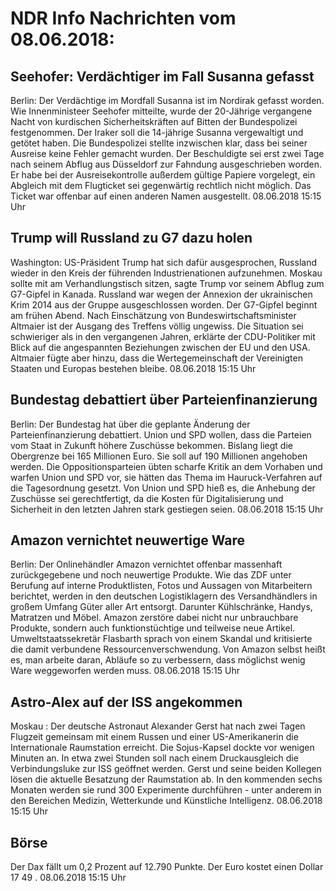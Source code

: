 # NDR Info Nachrichten vom 08.06.2018:


## Seehofer: Verdächtiger im Fall Susanna gefasst
Berlin: Der Verdächtige im Mordfall Susanna ist im Nordirak gefasst worden. Wie Innenministeer Seehofer mitteilte, wurde der 20-Jährige vergangene Nacht von kurdischen Sicherheitskräften auf Bitten der Bundespolizei festgenommen. Der Iraker soll die 14-jährige Susanna vergewaltigt und getötet haben. Die Bundespolizei stellte inzwischen klar, dass bei seiner Ausreise keine Fehler gemacht wurden. Der Beschuldigte sei erst zwei Tage nach seinem Abflug aus Düsseldorf zur Fahndung ausgeschrieben worden. Er habe bei der Ausreisekontrolle außerdem gültige Papiere vorgelegt, ein Abgleich mit dem Flugticket sei gegenwärtig rechtlich nicht möglich. Das Ticket war offenbar auf einen anderen Namen ausgestellt. 08.06.2018 15:15 Uhr 

## Trump will Russland zu G7 dazu holen
Washington: US-Präsident Trump hat sich dafür ausgesprochen, Russland wieder in den Kreis der führenden Industrienationen aufzunehmen. Moskau sollte mit am Verhandlungstisch sitzen, sagte Trump vor seinem Abflug zum G7-Gipfel in Kanada. Russland war wegen der Annexion der ukrainischen Krim 2014 aus der Gruppe ausgeschlossen worden. Der G7-Gipfel beginnt am frühen Abend. Nach Einschätzung von Bundeswirtschaftsminister Altmaier ist der Ausgang des Treffens völlig ungewiss. Die Situation sei schwieriger als in den vergangenen Jahren, erklärte der CDU-Politiker mit Blick auf die angespannten Beziehungen zwischen der EU und den USA. Altmaier fügte aber hinzu, dass die Wertegemeinschaft der Vereinigten Staaten und Europas bestehen bleibe. 08.06.2018 15:15 Uhr 

## Bundestag debattiert über Parteienfinanzierung
Berlin: Der Bundestag hat über die geplante Änderung der Parteienfinanzierung debattiert. Union und SPD wollen, dass die Parteien vom Staat in Zukunft höhere Zuschüsse bekommen. Bislang liegt die Obergrenze bei 165 Millionen Euro. Sie soll auf 190 Millionen angehoben werden. Die Oppositionsparteien übten scharfe Kritik an dem Vorhaben und warfen Union und SPD vor, sie hätten das Thema im Hauruck-Verfahren auf die Tagesordnung gesetzt. Von Union und SPD hieß es, die Anhebung der Zuschüsse sei gerechtfertigt, da die Kosten für Digitalisierung und Sicherheit in den letzten Jahren stark gestiegen seien. 08.06.2018 15:15 Uhr 

## Amazon vernichtet neuwertige Ware
Berlin: Der Onlinehändler Amazon vernichtet offenbar massenhaft zurückgegebene und noch neuwertige Produkte. Wie das ZDF unter Berufung auf interne Produktlisten, Fotos und Aussagen von Mitarbeitern berichtet, werden in den deutschen Logistiklagern des Versandhändlers in großem Umfang Güter aller Art entsorgt. Darunter Kühlschränke, Handys, Matratzen und Möbel. Amazon zerstöre dabei nicht nur unbrauchbare Produkte, sondern auch funktionstüchtige und teilweise neue Artikel. Umweltstaatssekretär Flasbarth sprach von einem Skandal und kritisierte die damit verbundene Ressourcenverschwendung. Von Amazon selbst heißt es, man arbeite daran, Abläufe so zu verbessern, dass möglichst wenig Ware weggeworfen werden muss. 08.06.2018 15:15 Uhr 

## Astro-Alex auf der ISS angekommen
Moskau : Der deutsche Astronaut Alexander Gerst hat nach zwei Tagen Flugzeit gemeinsam mit einem Russen und einer US-Amerikanerin die Internationale Raumstation erreicht. Die Sojus-Kapsel dockte vor wenigen Minuten an. In etwa zwei Stunden soll nach einem Druckausgleich die Verbindungsluke zur ISS geöffnet werden. Gerst und seine beiden Kollegen lösen die aktuelle Besatzung der Raumstation ab. In den kommenden sechs Monaten werden sie rund 300 Experimente durchführen - unter anderem in den Bereichen Medizin, Wetterkunde und Künstliche Intelligenz. 08.06.2018 15:15 Uhr 

## Börse
Der Dax fällt um  0,2  Prozent auf  12.790  Punkte. Der Euro kostet einen Dollar  17 49 . 08.06.2018 15:15 Uhr 
